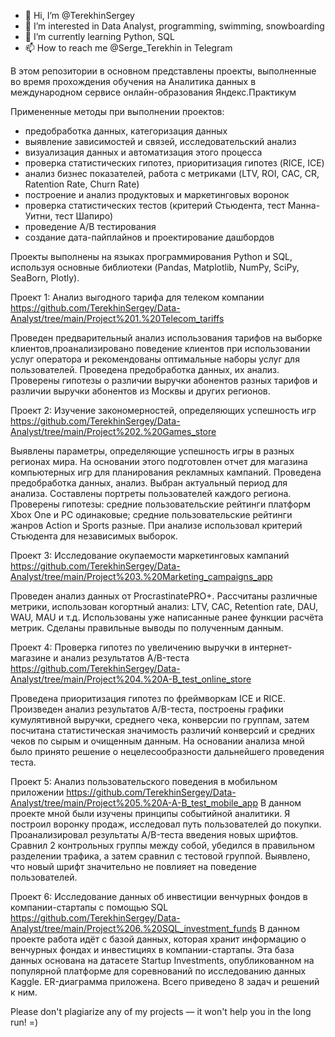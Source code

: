 - 👋 Hi, I’m @TerekhinSergey
- 👀 I’m interested in Data Analyst, programming, swimming, snowboarding
- 🌱 I’m currently learning Python, SQL
- 📫 How to reach me @Serge_Terekhin in Telegram

В этом репозитории в основном представлены проекты, выполненные во время прохождения обучения на Аналитика данных в международном сервисе онлайн-образования Яндекс.Практикум

Примененные методы при выполнении проектов:

- предобработка данных, категоризация данных
- выявление зависимостей и связей, исследовательский анализ
- визуализация данных и автоматизация этого процесса
- проверка статистических гипотез, приоритизация гипотез (RICE, ICE)
- анализ бизнес показателей, работа с метриками (LTV, ROI, CAC, CR, Ratention Rate, Churn Rate)
- построение и анализ продуктовых и маркетинговых воронок
- проверка статистических тестов (критерий Стьюдента, тест Манна-Уитни, тест Шапиро)
- проведение А/B тестирования
- создание дата-пайплайнов и проектирование дашбордов

Проекты выполнены на языках программирования Python и SQL, используя основные библиотеки (Pandas, Matplotlib, NumPy, SciPy, SeaBorn, Plotly).

Проект 1: Анализ выгодного тарифа для телеком компании
https://github.com/TerekhinSergey/Data-Analyst/tree/main/Project%201.%20Telecom_tariffs

Проведен предварительный анализ использования тарифов на выборке клиентов,проанализировано поведение клиентов при использовании услуг оператора и рекомендованы оптимальные наборы услуг для пользователей. Проведена предобработка данных, их анализ. Проверены гипотезы о различии выручки абонентов разных тарифов и различии выручки абонентов из Москвы и других регионов.

Проект 2: Изучение закономерностей, определяющих успешность игр
https://github.com/TerekhinSergey/Data-Analyst/tree/main/Project%202.%20Games_store

Выявлены параметры, определяющие успешность игры в разных регионах мира. На основании этого подготовлен отчет для магазина компьютерных игр для планирования рекламных кампаний. Проведена предобработка данных, анализ. Выбран актуальный период для анализа. Составлены портреты пользователей каждого региона. Проверены гипотезы: средние пользовательские рейтинги платформ Xbox One и PC одинаковые; средние пользовательские рейтинги жанров Action и Sports разные. При анализе использовал критерий Стьюдента для независимых выборок.

Проект 3: Исследование окупаемости маркетинговых кампаний
https://github.com/TerekhinSergey/Data-Analyst/tree/main/Project%203.%20Marketing_campaigns_app

Проведен анализ данных от ProcrastinatePRO+. Рассчитаны различные метрики, использован когортный анализ: LTV, CAC, Retention rate, DAU, WAU, MAU и т.д. Использованы уже написанные ранее функции расчёта метрик. Сделаны правильные выводы по полученным данным.

Проект 4: Проверка гипотез по увеличению выручки в интернет-магазине и анализ результатов A/B-теста
https://github.com/TerekhinSergey/Data-Analyst/tree/main/Project%204.%20A-B_test_online_store

Проведена приоритизация гипотез по фреймворкам ICE и RICE. Произведен анализ результатов A/B-теста, построены графики кумулятивной выручки, среднего чека, конверсии по группам, затем посчитана статистическая значимость различий конверсий и средних чеков по сырым и очищенным данным. На основании анализа мной было принято решение о нецелесообразности дальнейшего проведения теста.

Проект 5: Анализ пользовательского поведения в мобильном приложении
https://github.com/TerekhinSergey/Data-Analyst/tree/main/Project%205.%20A-A-B_test_mobile_app
В данном проекте мной были изучены принципы событийной аналитики. Я построил воронку продаж, исследовал путь пользователей до покупки. Проанализировал результаты A/B-теста введения новых шрифтов. Сравнил 2 контрольных группы между собой, убедился в правильном разделении трафика, а затем сравнил с тестовой группой. 
Выявлено, что новый шрифт значительно не повлияет на поведение пользователей.

Проект 6: Исследование данных об инвестиции венчурных фондов в компании-стартапы с помощью SQL
https://github.com/TerekhinSergey/Data-Analyst/tree/main/Project%206.%20SQL_investment_funds
В данном проекте работа идёт с базой данных, которая хранит информацию о венчурных фондах и инвестициях в компании-стартапы. Эта база данных основана на датасете Startup Investments, опубликованном на популярной платформе для соревнований по исследованию данных Kaggle. ER-диаграмма приложена. Всего приведено 8 задач и решений к ним.

Please don't plagiarize any of my projects — it won't help you in the long run! =)
